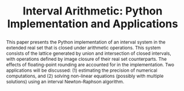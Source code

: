 ---
title: 'Interval Arithmetic: Python Implementation and Applications'
abstract: >-
  This paper presents the Python implementation of an interval system in
  the extended real set that is closed under arithmetic operations. This
  system consists of the lattice generated by union and intersection of
  closed intervals, with operations defined by image closure of their
  real set counterparts. The effects of floating-point rounding are
  accounted for in the implementation. Two applications will be
  discussed: (1) estimating the precision of numerical computations, and
  (2) solving non-linear equations (possibly with multiple solutions)
  using an interval Newton-Raphson algorithm.
---